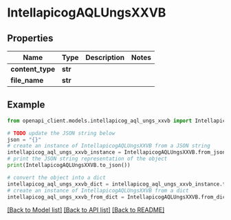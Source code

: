 # IntellapicogAQLUngsXXVB


## Properties

Name | Type | Description | Notes
------------ | ------------- | ------------- | -------------
**content_type** | **str** |  | 
**file_name** | **str** |  | 

## Example

```python
from openapi_client.models.intellapicog_aql_ungs_xxvb import IntellapicogAQLUngsXXVB

# TODO update the JSON string below
json = "{}"
# create an instance of IntellapicogAQLUngsXXVB from a JSON string
intellapicog_aql_ungs_xxvb_instance = IntellapicogAQLUngsXXVB.from_json(json)
# print the JSON string representation of the object
print(IntellapicogAQLUngsXXVB.to_json())

# convert the object into a dict
intellapicog_aql_ungs_xxvb_dict = intellapicog_aql_ungs_xxvb_instance.to_dict()
# create an instance of IntellapicogAQLUngsXXVB from a dict
intellapicog_aql_ungs_xxvb_from_dict = IntellapicogAQLUngsXXVB.from_dict(intellapicog_aql_ungs_xxvb_dict)
```
[[Back to Model list]](../README.md#documentation-for-models) [[Back to API list]](../README.md#documentation-for-api-endpoints) [[Back to README]](../README.md)


